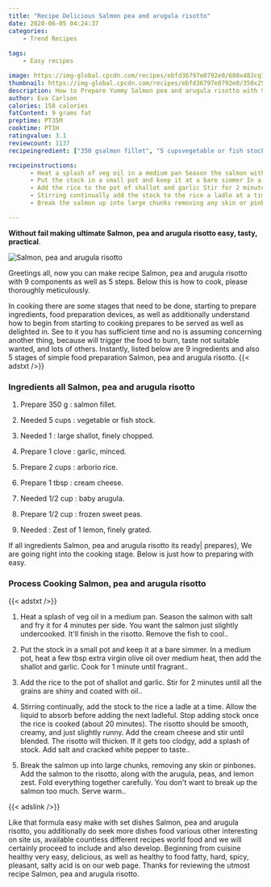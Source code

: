 ```yaml
---
title: "Recipe Delicious Salmon pea and arugula risotto"
date: 2020-06-05 04:24:37
categories:
    - Trend Recipes
    
tags:
    - Easy recipes

image: https://img-global.cpcdn.com/recipes/ebfd36797e0792e0/680x482cq70/salmon-pea-and-arugula-risotto-recipe-main-photo.jpg
thumbnail: https://img-global.cpcdn.com/recipes/ebfd36797e0792e0/350x250cq70/salmon-pea-and-arugula-risotto-recipe-main-photo.jpg
description: How to Prepare Yummy Salmon pea and arugula risotto with 9 ingredients and 5 stages of easy cooking.
author: Eva Carlson
calories: 158 calories
fatContent: 9 grams fat
preptime: PT35M
cooktime: PT1H
ratingvalue: 3.1
reviewcount: 1137
recipeingredient: ["350 gsalmon fillet", "5 cupsvegetable or fish stock", "1large shallot finely chopped", "1 clovegarlic minced", "2 cupsarborio rice", "1 tbspcream cheese", "1/2 cupbaby arugula", "1/2 cupfrozen sweet peas", "Zest of 1 lemon finely grated"]

recipeinstructions: 
      - Heat a splash of veg oil in a medium pan Season the salmon with salt and fry it for 4 minutes per side You want the salmon just slightly undercooked Itll finish in the risotto Remove the fish to cool 
      - Put the stock in a small pot and keep it at a bare simmer In a medium pot heat a few tbsp extra virgin olive oil over medium heat then add the shallot and garlic Cook for 1 minute until fragrant 
      - Add the rice to the pot of shallot and garlic Stir for 2 minutes until all the grains are shiny and coated with oil 
      - Stirring continually add the stock to the rice a ladle at a time Allow the liquid to absorb before adding the next ladleful Stop adding stock once the rice is cooked about 20 minutes The risotto should be smooth creamy and just slightly runny Add the cream cheese and stir until blended The risotto will thicken If it gets too clodgy add a splash of stock Add salt and cracked white pepper to taste 
      - Break the salmon up into large chunks removing any skin or pinbones Add the salmon to the risotto along with the arugula peas and lemon zest Fold everything together carefully You dont want to break up the salmon too much Serve warm

---
```




**Without fail making ultimate Salmon, pea and arugula risotto easy, tasty, practical**. 


![Salmon, pea and arugula risotto](https://img-global.cpcdn.com/recipes/ebfd36797e0792e0/680x482cq70/salmon-pea-and-arugula-risotto-recipe-main-photo.jpg "Salmon, pea and arugula risotto")




Greetings all, now you can make recipe Salmon, pea and arugula risotto with 9 components as well as 5 steps. Below this is how to cook, please thoroughly meticulously.

In cooking there are some stages that need to be done, starting to prepare ingredients, food preparation devices, as well as additionally understand how to begin from starting to cooking prepares to be served as well as delighted in. See to it you has sufficient time and no is assuming concerning another thing, because will trigger the food to burn, taste not suitable wanted, and lots of others. Instantly, listed below are 9 ingredients and also 5 stages of simple food preparation Salmon, pea and arugula risotto.
{{< adstxt />}}

### Ingredients all Salmon, pea and arugula risotto


1. Prepare 350 g : salmon fillet.

1. Needed 5 cups : vegetable or fish stock.

1. Needed 1 : large shallot, finely chopped.

1. Prepare 1 clove : garlic, minced.

1. Prepare 2 cups : arborio rice.

1. Prepare 1 tbsp : cream cheese.

1. Needed 1/2 cup : baby arugula.

1. Prepare 1/2 cup : frozen sweet peas.

1. Needed  : Zest of 1 lemon, finely grated.



If all ingredients Salmon, pea and arugula risotto its ready| prepares}, We are going right into the cooking stage. Below is just how to preparing with easy.

### Process Cooking Salmon, pea and arugula risotto

{{< adstxt />}}


1. Heat a splash of veg oil in a medium pan. Season the salmon with salt and fry it for 4 minutes per side. You want the salmon just slightly undercooked. It&#39;ll finish in the risotto. Remove the fish to cool..



1. Put the stock in a small pot and keep it at a bare simmer. In a medium pot, heat a few tbsp extra virgin olive oil over medium heat, then add the shallot and garlic. Cook for 1 minute until fragrant..



1. Add the rice to the pot of shallot and garlic. Stir for 2 minutes until all the grains are shiny and coated with oil..



1. Stirring continually, add the stock to the rice a ladle at a time. Allow the liquid to absorb before adding the next ladleful. Stop adding stock once the rice is cooked (about 20 minutes). The risotto should be smooth, creamy, and just slightly runny. Add the cream cheese and stir until blended. The risotto will thicken. If it gets too clodgy, add a splash of stock. Add salt and cracked white pepper to taste..



1. Break the salmon up into large chunks, removing any skin or pinbones. Add the salmon to the risotto, along with the arugula, peas, and lemon zest. Fold everything together carefully. You don&#39;t want to break up the salmon too much. Serve warm..





{{< adslink />}}

Like that formula easy make with set dishes Salmon, pea and arugula risotto, you additionally do seek more dishes food various other interesting on site us, available countless different recipes world food and we will certainly proceed to include and also develop. Beginning from cuisine healthy very easy, delicious, as well as healthy to food fatty, hard, spicy, pleasant, salty acid is on our web page. Thanks for reviewing the utmost recipe Salmon, pea and arugula risotto.
